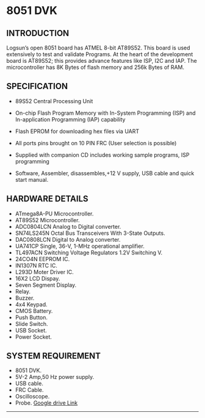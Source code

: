 # 8051 DVK
## INTRODUCTION
Logsun’s open 8051 board has ATMEL 8-bit AT89S52. This board is used extensively to test and validate Programs. At the heart of the development board is AT89S52;
this provides advance features like ISP, I2C and IAP. The microcontroller has 8K Bytes of flash memory and 256k Bytes of RAM.
## SPECIFICATION
* 89S52 Central Processing Unit

* On-chip Flash Program Memory with In-System Programming (ISP) and In-application
    Programming (IAP) capability

* Flash EPROM for downloading hex files via UART

* All ports pins brought on 10 PIN FRC (User selection is possible)

* Supplied with companion CD includes working sample programs, ISP   programming                 

* Software, Assembler, disassembles,+12 V supply, USB cable and quick start manual.
## HARDWARE DETAILS
* ATmega8A-PU Microcontroller.
* AT89S52 Microcontroller.
* ADC0804LCN Analog to Digital converter.
* SN74LS245N Octal Bus Transceivers With 3-State Outputs.
* DAC0808LCN Digital to Analog converter.
* UA741CP Single, 36-V, 1-MHz operational amplifier.
* TL497ACN Switching Voltage Regulators 1.2V Switching V.
* 24CO4N EEPROM IC.
* IN1307N RTC IC.
* L293D Moter Driver IC.
* 16X2 LCD Dispay.
* Seven Segment Display.
* Relay.
* Buzzer.
* 4x4 Keypad.
* CMOS Battery.
* Push Button.
* Slide Switch.
* USB Socket.
* Power Socket.




## SYSTEM REQUIREMENT
* 8051 DVK.
* 5V-2 Amp,50 Hz power supply.
* USB cable.
* FRC Cable.
* Oscilloscope.
* Probe.
[Google drive Link](https://drive.google.com/drive/folders/1NyO_OHjS55IqW0v7kAAA04X93KAkohWd)

____________________________________________________________


